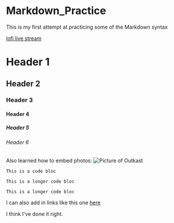 # Markdown_Practice
This is my first attempt at practicing some of the Markdown syntax

[lofi live stream](https://www.youtube.com/watch?v=SAvXjWgKSQ8) 

# Header 1
## Header 2
### Header 3
#### Header 4
##### Header 5
###### Header 6

Also learned how to embed photos:
![Picture of Outkast](https://media.npr.org/assets/img/2015/12/17/480935671_wide-ef4e68035679af56e464352b86bd75d4d26e1ee7-s1600-c85.jpg)

`This is a code bloc`

    This is a longer code bloc
``` This is a longer code bloc ```

I can also add in links like this one [here](google.com)

I think I've done it right.
